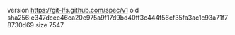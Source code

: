 version https://git-lfs.github.com/spec/v1
oid sha256:e347dcee46ca20e975a9f17d9bd40ff3c444f56cf35fa3ac1c93a71f78730d69
size 7547
